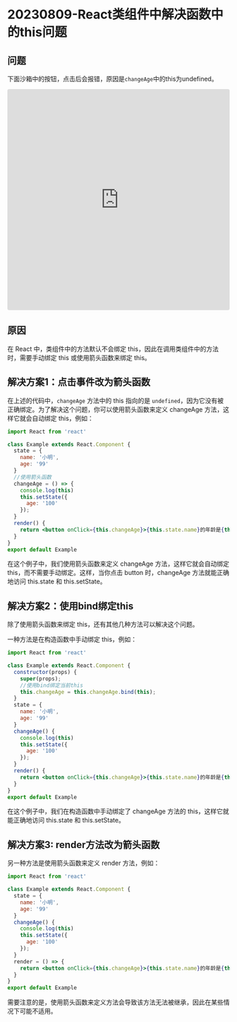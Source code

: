# 20230809-React类组件中解决函数中的this问题

## 问题

下面沙箱中的按钮，点击后会报错，原因是`changeAge`中的this为undefined。

<iframe src="https://codesandbox.io/embed/optimistic-pine-tftm8w?fontsize=14&hidenavigation=1&module=%2Fsrc%2FApp.js&theme=dark"
     style="width:100%; height:500px; border:0; border-radius: 4px; overflow:hidden;"
     title="optimistic-pine-tftm8w"
     allow="accelerometer; ambient-light-sensor; camera; encrypted-media; geolocation; gyroscope; hid; microphone; midi; payment; usb; vr; xr-spatial-tracking"
     sandbox="allow-forms allow-modals allow-popups allow-presentation allow-same-origin allow-scripts"
   ></iframe>

## 原因

在 React 中，类组件中的方法默认不会绑定 this，因此在调用类组件中的方法时，需要手动绑定 this 或使用箭头函数来绑定 this。

## 解决方案1：点击事件改为箭头函数

在上述的代码中，`changeAge` 方法中的 this 指向的是 `undefined`，因为它没有被正确绑定。为了解决这个问题，你可以使用箭头函数来定义 changeAge 方法，这样它就会自动绑定 this，例如：

```jsx
import React from 'react'

class Example extends React.Component {
  state = {
    name: '小明',
    age: '99'
  }
  //使用箭头函数
  changeAge = () => {
    console.log(this)
    this.setState({
      age: '100'
    });
  }
  render() {
    return <button onClick={this.changeAge}>{this.state.name}的年龄是{this.state.age}</button>
  }
}
export default Example
```

在这个例子中，我们使用箭头函数来定义 changeAge 方法，这样它就会自动绑定 this，而不需要手动绑定。这样，当你点击 button 时，changeAge 方法就能正确地访问 this.state 和 this.setState。

## 解决方案2：使用bind绑定this

除了使用箭头函数来绑定 this，还有其他几种方法可以解决这个问题。

一种方法是在构造函数中手动绑定 this，例如：

```jsx
import React from 'react'

class Example extends React.Component {
  constructor(props) {
    super(props);
    //使用bind绑定当前this
    this.changeAge = this.changeAge.bind(this);
  }
  state = {
    name: '小明',
    age: '99'
  }
  changeAge() {
    console.log(this)
    this.setState({
      age: '100'
    });
  }
  render() {
    return <button onClick={this.changeAge}>{this.state.name}的年龄是{this.state.age}</button>
  }
}
export default Example
```

在这个例子中，我们在构造函数中手动绑定了 changeAge 方法的 this，这样它就能正确地访问 this.state 和 this.setState。

## 解决方案3: render方法改为箭头函数

另一种方法是使用箭头函数来定义 render 方法，例如：

```jsx
import React from 'react'

class Example extends React.Component {
  state = {
    name: '小明',
    age: '99'
  }
  changeAge() {
    console.log(this)
    this.setState({
      age: '100'
    });
  }
  render = () => {
    return <button onClick={this.changeAge}>{this.state.name}的年龄是{this.state.age}</button>
  }
}
export default Example
```

需要注意的是，使用箭头函数来定义方法会导致该方法无法被继承，因此在某些情况下可能不适用。